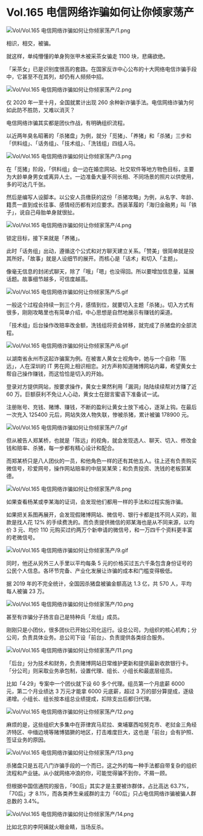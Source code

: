 # Vol.165 电信网络诈骗如何让你倾家荡产

![Vol/Vol.165 电信网络诈骗如何让你倾家荡产/1.png](https://cdn.jsdelivr.net/gh/just-prog/static/image/Vol/Vol.165%20电信网络诈骗如何让你倾家荡产/1.png)

相识，相交，被骗。

就这样，单纯懵懂的单身狗张甲木被采茶女骗走 1100 块，悲痛欲绝。

「采茶女」已是识别度很高的套路。在国家反诈中心公布的十大网络电信诈骗手段中，它甚至不在其列，却仍有人频频中招。

![Vol/Vol.165 电信网络诈骗如何让你倾家荡产/2.png](https://cdn.jsdelivr.net/gh/just-prog/static/image/Vol/Vol.165%20电信网络诈骗如何让你倾家荡产/2.png)

仅 2020 年一至十月，全国就累计出现 260 余种新诈骗手法。电信网络诈骗为何如此防不胜防，又难以消灭？

电信网络诈骗其实都是团伙作战，有明确组织流程。

以近两年臭名昭著的「杀猪盘」为例，就分「觅猪」、「养猪」和「杀猪」三步和「供料组」、「话务组」、「技术组」、「洗钱组」四组人马。

![Vol/Vol.165 电信网络诈骗如何让你倾家荡产/3.png](https://cdn.jsdelivr.net/gh/just-prog/static/image/Vol/Vol.165%20电信网络诈骗如何让你倾家荡产/3.png)

在「觅猪」阶段，「供料组」会一边在婚恋网站、社交软件等地方物色目标，主要为大龄单身男女或离异人士。一边准备大量不同长相、不同场景的照片以供使用，多的可达几千张。

然后是编写人设脚本。以公安人员缴获的这份「杀猪攻略」为例，从名字、年龄、籍贯一直到成长往事、感情经历都有对应要求。西装革履的「海归金融男」叫「铁子」，说自己母胎单身就很扯。

![Vol/Vol.165 电信网络诈骗如何让你倾家荡产/4.png](https://cdn.jsdelivr.net/gh/just-prog/static/image/Vol/Vol.165%20电信网络诈骗如何让你倾家荡产/4.png)

锁定目标，接下来就是「养猪」。

此时「话务组」出动，遵循这个公式和对方聊天建立关系。「赞美」很简单就是投其所好。「故事」就是人设细节的展开。而核心是「话术」和切入「主题」。

像毫无信息的封闭式聊天，除了「哦」「嗯」也没得回。所以要增加信息量，延展话题。故事细节越多，可信度越高。

![Vol/Vol.165 电信网络诈骗如何让你倾家荡产/5.gif](https://cdn.jsdelivr.net/gh/just-prog/static/image/Vol/Vol.165%20电信网络诈骗如何让你倾家荡产/5.gif)

一般这个过程会持续一到三个月，感情到位，就要切入主题「杀猪」。切入方式有很多，刚刚攻略里也有简单介绍，中心思想是自然地展示有赚钱的渠道。

「技术组」后台操作改赔率改金额，洗钱组将资金转移，就完成了杀猪盘的全部流程。

![Vol/Vol.165 电信网络诈骗如何让你倾家荡产/6.gif](https://cdn.jsdelivr.net/gh/just-prog/static/image/Vol/Vol.165%20电信网络诈骗如何让你倾家荡产/6.gif)

以湖南省永州市这起诈骗案为例。在被害人黄女士视角中，她与一个自称「陈远」，人在深圳的 IT 男在网上相识相恋。对方声称知道赌博网站内幕，希望黄女士帮自己操作赚钱，而这恰恰是切入的开始。

登录对方提供网站，按要求操作，黄女士果然利用「漏洞」陆陆续续帮对方赚了近 60 万。巨额获利不免让人心动，黄女士在甜言蜜语下准备试一试。

注册账号、充钱、赌博、赚钱，不断的盈利让黄女士放下戒心，逐渐上钩。在最后一次充入 125400 元后，网站失效人物失联，惨被杀猪，累计被骗 178900 元。

![Vol/Vol.165 电信网络诈骗如何让你倾家荡产/7.gif](https://cdn.jsdelivr.net/gh/just-prog/static/image/Vol/Vol.165%20电信网络诈骗如何让你倾家荡产/7.gif)

但从被告人郑某桥，也就是「陈远」的视角，就会发现选人、聊天、切入、修改金钱和赔率、杀猪，每一步都有精心设计和配合。

而郑某桥只是八人团伙的一员，和他角色一样的还有其他五人。往上还有负责购买微信号，珍爱网号，操作网站赔率的中层吴某荣；和负责投资、洗钱的老板郭某德。

![Vol/Vol.165 电信网络诈骗如何让你倾家荡产/8.png](https://cdn.jsdelivr.net/gh/just-prog/static/image/Vol/Vol.165%20电信网络诈骗如何让你倾家荡产/8.png)

如果查看杨某或李某海的证词，会发现他们都用一样的手法和过程实施诈骗。

如果把关系图再展开，会发现假赌博网站、微信号、银行卡都是找不同人买的，赃款是找人花 12% 的手续费洗的。而负责提供微信的郑某海也是从不同来源，以均价 3 元、均价 110 元购买过约两万个新申请的微信号，和一万四千个资料更丰富的老微信号。

![Vol/Vol.165 电信网络诈骗如何让你倾家荡产/9.gif](https://cdn.jsdelivr.net/gh/just-prog/static/image/Vol/Vol.165%20电信网络诈骗如何让你倾家荡产/9.gif)

同时，他还从另外三人手里以平均每条 5 元的价格买过五六千条包含身份证号的公民个人信息。各环节完备、产业化发展让诈骗的成本和门槛变得极低。

据 2019 年的不完全统计，全国因杀猪盘被骗金额高达 1.3 亿，共 570 人，平均每人被骗 23 万。

![Vol/Vol.165 电信网络诈骗如何让你倾家荡产/10.png](https://cdn.jsdelivr.net/gh/just-prog/static/image/Vol/Vol.165%20电信网络诈骗如何让你倾家荡产/10.png)

甚至有诈骗分子扬言自己是特种兵「龙组」成员。

刚刚只是小团伙，很多团伙已开始公司化运行。设总公司，为组织的核心机构；分公司，负责具体业务。总公司下设「前台」、负责提供各类综合服务。

![Vol/Vol.165 电信网络诈骗如何让你倾家荡产/11.png](https://cdn.jsdelivr.net/gh/just-prog/static/image/Vol/Vol.165%20电信网络诈骗如何让你倾家荡产/11.png)

「后台」分为技术和财务，负责赌博网站日常维护更新和提供最新收款银行卡。「分公司」则采取业务承包制，设置代理、组长、小组长和最底层组员。

比如「4·29」专案中一个团伙就下设 60 多个代理。组员第一个月底薪 6000 元，第二个月业绩达 3 万元才能拿 6000 元底薪，超过 3 万的部分算提成，逐级递增。小组长、组长按本组总业绩提成，扣除支出后都归代理。

![Vol/Vol.165 电信网络诈骗如何让你倾家荡产/12.png](https://cdn.jsdelivr.net/gh/just-prog/static/image/Vol/Vol.165%20电信网络诈骗如何让你倾家荡产/12.png)

麻烦的是，这些组织大多集中在菲律宾马尼拉、柬埔寨西哈努克市、老挝金三角经济特区、中缅边境等赌博猖獗的地区，打击难度巨大，这也是「前台」会有护照、签证业务的原因。

![Vol/Vol.165 电信网络诈骗如何让你倾家荡产/13.png](https://cdn.jsdelivr.net/gh/just-prog/static/image/Vol/Vol.165%20电信网络诈骗如何让你倾家荡产/13.png)

杀猪盘只是五花八门诈骗手段的一个而已，这之外的每一种手法都自带复杂的组织流程和产业链。从小就网络冲浪的你，可能觉得骗不到你，不屑一顾。

但根据中国信通院的报告，「90后」其实才是主要被诈群体，占比高达 63.7%，「70后」才 8.1%，而各类养生亲戚群的主力「60后」只占电信网络诈骗被骗人群总数的 3.4%。

![Vol/Vol.165 电信网络诈骗如何让你倾家荡产/14.png](https://cdn.jsdelivr.net/gh/just-prog/static/image/Vol/Vol.165%20电信网络诈骗如何让你倾家荡产/14.png)

比如北京的李阿姨就火眼金睛，当场反杀。

